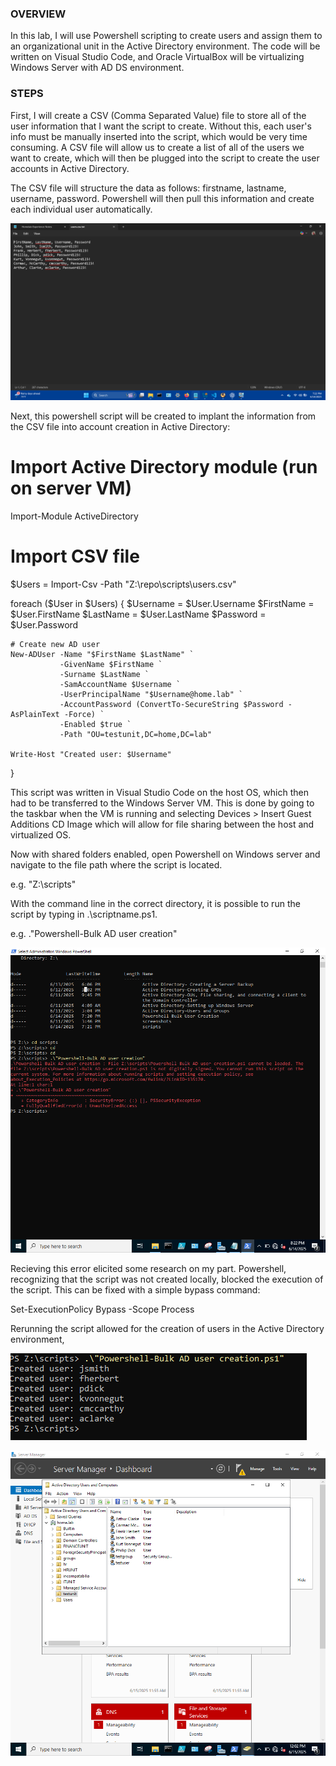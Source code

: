 ### OVERVIEW

In this lab, I will use Powershell scripting to create users and assign them to an organizational unit in the Active Directory environment. The code will be written on Visual Studio Code, and Oracle VirtualBox will be virtualizing Windows Server with AD DS environment. 

### STEPS

First, I will create a CSV (Comma Separated Value) file to store all of the user information that I want the script to create. Without this, each user's info must be manually inserted into the script, which would be very time consuming. A CSV file will allow us to create a list of all of the users we want to create, which will then be plugged into the script to create the user accounts in Active Directory.

The CSV file will structure the data as follows: firstname, lastname, username, password. Powershell will then pull this information and create each individual user automatically. 

![CSV FILE](screenshots/50.png)

Next, this powershell script will be created to implant the information from the CSV file into account creation in Active Directory:

# Import Active Directory module (run on server VM)
Import-Module ActiveDirectory

# Import CSV file
$Users = Import-Csv -Path "Z:\repo\scripts\users.csv"

foreach ($User in $Users) {
    $Username = $User.Username
    $FirstName = $User.FirstName
    $LastName = $User.LastName
    $Password = $User.Password

    # Create new AD user
    New-ADUser -Name "$FirstName $LastName" `
               -GivenName $FirstName `
               -Surname $LastName `
               -SamAccountName $Username `
               -UserPrincipalName "$Username@home.lab" `
               -AccountPassword (ConvertTo-SecureString $Password -AsPlainText -Force) `
               -Enabled $true `
               -Path "OU=testunit,DC=home,DC=lab"

    Write-Host "Created user: $Username"
}

This script was written in Visual Studio Code on the host OS, which then had to be transferred to the Windows Server VM. This is done by going to the taskbar when the VM is running and selecting Devices > Insert Guest Additions CD Image which will allow for file sharing between the host and virtualized OS. 

Now with shared folders enabled, open Powershell on Windows server and navigate to the file path where the script is located.

e.g. "Z:\scripts"

With the command line in the correct directory, it is possible to run the script by typing in .\scriptname.ps1. 

e.g. .\"Powershell-Bulk AD user creation"

![ERROR!](screenshots/52.PNG)

Recieving this error elicited some research on my part. Powershell, recognizing that the script was not created locally, blocked the execution of the script. This can be fixed with a simple bypass command:

Set-ExecutionPolicy Bypass -Scope Process

Rerunning the script allowed for the creation of users in the Active Directory environment,

![New AD Users](screenshots/54.PNG)

![New AD Users](screenshots/55.PNG)
